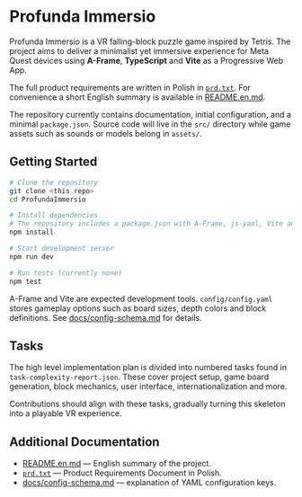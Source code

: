 # Profunda Immersio

Profunda Immersio is a VR falling-block puzzle game inspired by Tetris. The project aims to deliver a minimalist yet immersive experience for Meta Quest devices using **A-Frame**, **TypeScript** and **Vite** as a Progressive Web App.

The full product requirements are written in Polish in [`prd.txt`](prd.txt). For convenience a short English summary is available in [README.en.md](README.en.md).

The repository currently contains documentation, initial configuration, and a minimal `package.json`. Source code will live in the `src/` directory while game assets such as sounds or models belong in `assets/`.

## Getting Started

```bash
# Clone the repository
git clone <this repo>
cd ProfundaImmersio

# Install dependencies
# The repository includes a package.json with A-Frame, js-yaml, Vite and TypeScript
npm install

# Start development server
npm run dev

# Run tests (currently none)
npm test
```

A-Frame and Vite are expected development tools. `config/config.yaml` stores gameplay options such as board sizes, depth colors and block definitions. See [docs/config-schema.md](docs/config-schema.md) for details.

## Tasks
The high level implementation plan is divided into numbered tasks found in `task-complexity-report.json`. These cover project setup, game board generation, block mechanics, user interface, internationalization and more.

Contributions should align with these tasks, gradually turning this skeleton into a playable VR experience.

## Additional Documentation
- [README.en.md](README.en.md) — English summary of the project.
- [`prd.txt`](prd.txt) — Product Requirements Document in Polish.
- [docs/config-schema.md](docs/config-schema.md) — explanation of YAML configuration keys.

